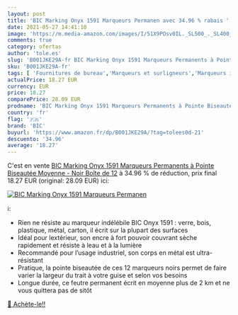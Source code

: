 ```yaml
---
layout: post
title: 'BIC Marking Onyx 1591 Marqueurs Permanen avec 34.96 % rabais '
date: 2021-05-27 14:41:10
image: 'https://m.media-amazon.com/images/I/51X9POsv0IL._SL500_._SL400_.jpg'
comments: true
category: ofertas
author: 'tole.es'
slug: 'B001JKE29A-fr BIC Marking Onyx 1591 Marqueurs Permanents à Pointe...'
sku: 'B001JKE29A-fr'
tags: [ 'Fournitures de bureau','Marqueurs et surligneurs','Marqueurs indélébiles et stylos-marqueurs','bic','Écriture', ]
actualPrice: 18.27 EUR
currency: EUR
price: 18.27
comparePrice: 28.09 EUR
prodname: 'BIC Marking Onyx 1591 Marqueurs Permanents à Pointe Biseautée Moyenne - Noir  Boîte de 12'
country: 'fr'
flag: '🇫🇷'
brand: 'BIC'
buyurl: 'https://www.amazon.fr/dp/B001JKE29A/?tag=tolees0d-21'
descuento: '34.96'
average: '18.27'
---
```


C'est en vente [BIC Marking Onyx 1591 Marqueurs Permanents à Pointe Biseautée Moyenne - Noir  Boîte de 12](https://www.amazon.fr/dp/B001JKE29A/?tag=tolees0d-21)  à  34.96 % de réduction, prix final  18.27 EUR (original: 28.09 EUR) ici:

[![BIC Marking Onyx 1591 Marqueurs Permanen](https://m.media-amazon.com/images/I/51X9POsv0IL._SL500_._SL400_.jpg)](https://www.amazon.fr/dp/B001JKE29A/?tag=tolees0d-21)

ℹ️:

- Rien ne résiste au marqueur indélébile BIC Onyx 1591 : verre, bois, plastique, métal, carton, il écrit sur la plupart des surfaces
- Idéal pour lextérieur, son encre à fort pouvoir couvrant sèche rapidement et résiste à leau et à la lumière
- Recommandé pour l’usage industriel, son corps en métal est ultra-résistant
- Pratique, la pointe biseautée de ces 12 marqueurs noirs permet de faire varier la largeur du trait à votre guise et selon vos besoins
- Longue durée, ce feutre permanent écrit en moyenne plus de 2 km et ne vous quittera pas de sitôt

[🛒 Achète-le!!](https://www.amazon.fr/dp/B001JKE29A/?tag=tolees0d-21)
